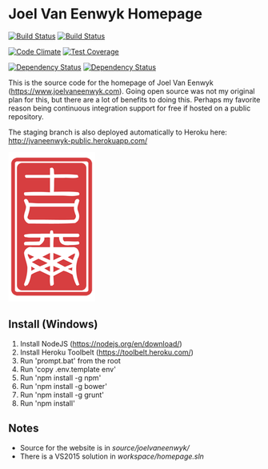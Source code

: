 # Joel Van Eenwyk Homepage

[![Build Status](https://travis-ci.org/joelvaneenwyk/homepage.svg?branch=staging)](https://travis-ci.org/joelvaneenwyk/homepage)
[![Build Status](https://ci.appveyor.com/api/projects/status/github/joelvaneenwyk/homepage?branch=staging&svg=true)](https://ci.appveyor.com/project/joelvaneenwyk/homepage)

[![Code Climate](https://codeclimate.com/github/joelvaneenwyk/homepage/badges/gpa.svg)](https://codeclimate.com/github/joelvaneenwyk/homepage) [![Test Coverage](https://codeclimate.com/github/joelvaneenwyk/homepage/badges/coverage.svg)](https://codeclimate.com/github/joelvaneenwyk/homepage/coverage)

[![Dependency Status](https://david-dm.org/joelvaneenwyk/homepage.svg)](https://david-dm.org/joelvaneenwyk/homepage) [![Dependency Status](https://david-dm.org/joelvaneenwyk/homepage.svg?path=source/joelvaneenwyk)](https://david-dm.org/joelvaneenwyk/homepage?path=source/joelvaneenwyk)

This is the source code for the homepage of Joel Van Eenwyk (https://www.joelvaneenwyk.com). Going open source was not my original plan for this, but there are a lot of benefits to doing this. Perhaps my favorite reason being continuous integration support for free if hosted on a public repository.

The staging branch is also deployed automatically to Heroku here: http://jvaneenwyk-public.herokuapp.com/

![Joel Van Eenwyk](source/joelvaneenwyk/www/images/stamp.png)

## Install (Windows)

1. Install NodeJS (https://nodejs.org/en/download/)
2. Install Heroku Toolbelt (https://toolbelt.heroku.com/)
3. Run 'prompt.bat' from the root
4. Run 'copy .env.template env'
5. Run 'npm install -g npm'
6. Run 'npm install -g bower'
7. Run 'npm install -g grunt'
8. Run 'npm install'

## Notes

* Source for the website is in *source/joelvaneenwyk/*
* There is a VS2015 solution in *workspace/homepage.sln*
